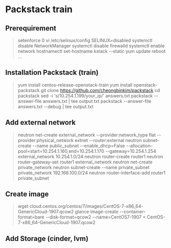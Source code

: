 # Packstack train

## Prerequirement

> setenforce 0
> vi /etc/selinux/config
> SELINUX=disabled
> systemctl disable NetworkManager
> systemctl disable firewalld
> systemctl enable network
> hostnamectl set-hostname kstack --static
> yum update
> reboot
...

## Installation Packstack (train)

> yum install centos-release-openstack-train
> yum install openstack-packstack
> git clone https://github.com/cheongbinkim/packstack
> cd packstack
> sed -i 's/10.254.1.199/your_ip/' answers.txt
> packstack --answer-file answers.txt | tee output.txt
> packstack --answer-file answers.txt --debug | tee output.txt

## Add external network

> neutron net-create external_network --provider:network_type flat --provider:physical_network extnet  --router:external
> neutron subnet-create --name public_subnet --enable_dhcp=False --allocation-pool=start=10.254.1.160,end=10.254.1.170 --gateway=10.254.1.254 external_network 10.254.1.0/24
> neutron router-create router1
> neutron router-gateway-set router1 external_network
> neutron net-create private_network
> neutron subnet-create --name private_subnet private_network 192.168.100.0/24
> neutron router-interface-add router1 private_subnet

## Create image
> wget cloud.centos.org/centos/7/images/CentOS-7-x86_64-GenericCloud-1907.qcow2
> glance image-create --container-format=bare --disk-format=qcow2 --name=CentOS7-1907 < CentOS-7-x86_64-GenericCloud-1907.qcow2

## Add Storage (cinder, lvm) 
